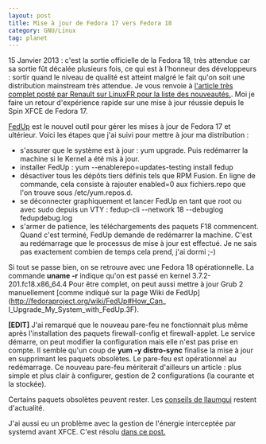 ```yaml
---
layout: post
title: Mise à jour de Fedora 17 vers Fedora 18
category: GNU/Linux
tag: planet
---
```


15 Janvier 2013 : c'est la sortie officielle de la Fedora 18, très attendue car
sa sortie fût décalée plusieurs fois, ce qui est à l'honneur des
développeurs<!-- more --> : sortir quand le niveau de qualité est atteint malgré le fait
qu'on soit une distribution mainstream très attendue. Je vous renvoie à
[l'article très complet posté par Renault sur LinuxFR pour la liste des
nouveautés.](http://linuxfr.org/news/sortie-de-fedora-18-alias-spherical-cow).
Moi je faire un retour d'expérience rapide sur une mise à jour réussie depuis
le Spin XFCE de Fedora 17.

 [FedUp](http://fedoraproject.org/wiki/FedUp) est le nouvel outil pour gérer
les mises à jour de Fedora 17 et ultérieur. Voici les étapes que j'ai suivi
pour mettre à jour ma distribution :

*    s'assurer que le système est à jour : yum upgrade. Puis redémarrer la machine
si le Kernel a été mis à jour.
*    installer FedUp : yum --enablerepo=updates-testing install fedup
*    désactiver tous les dépôts tiers définis tels que RPM Fusion. En ligne de
commande, cela consiste à rajouter enabled=0 aux fichiers.repo que l'on trouve
sous /etc/yum.repos.d.
*    se déconnecter graphiquement et lancer FedUp en tant que root ou avec sudo
depuis un VTY : fedup-cli --network 18 --debuglog fedupdebug.log
*    s'armer de patience, les téléchargements des paquets F18 commencent. Quand
c'est terminé, FedUp demande de redémarrer la machine. C'est au redémarrage
que le processus de mise à jour est effectué. Je ne sais pas exactement
combien de temps cela prend, j'ai dormi ;-)

Si tout se passe bien, on se retrouve avec une Fedora 18 opérationnelle. La
commande **uname -r** indique qu'on est passé en kernel 3.7.2-201.fc18.x86_64.4
Pour être complet, on peut aussi mettre à jour Grub 2 manuellement [comme
indiqué sur la page Wiki de FedUp](http://fedoraproject.org/wiki/FedUp#How_Can_
I_Upgrade_My_System_with_FedUp.3F).

 **[EDIT]** J'ai remarqué que le nouveau pare-feu ne fonctionnait plus même
après l'installation des paquets firewall-config et firewall-applet. Le service
démarre, on peut modifier la configuration mais elle n'est pas prise en compte.
Il semble qu'un coup de **yum -y distro-sync** finalise la mise à jour en
supprimant les paquets obsolètes. Le pare-feu est opérationnel au
redémarrage. Ce nouveau pare-feu mériterait d'ailleurs un article : plus
simple et plus clair à configurer, gestion de 2 configurations (la courante et
la stockée).

Certains paquets obsolètes peuvent rester. Les [conseils de
llaumgui](http://www.llaumgui.com/post/fedora-17-in-da-place) restent
d'actualité.

J'ai aussi eu un problème avec la gestion de l'énergie interceptée par
systemd avant XFCE. C'est résolu [dans ce
post.](http://comments.gmane.org/gmane.linux.redhat.fedora.general/423516)
